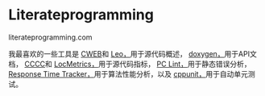 # Literateprogramming









literateprogramming.com

我最喜欢的一些工具是 [CWEB](http://www-cs-faculty.stanford.edu/~uno/cweb.html)和 [Leo，](http://www.leoeditor.com/)用于源代码概述， [doxygen，](http://www.stack.nl/~dimitri/doxygen/)用于API文档， [CCCC](http://sourceforge.net/projects/cccc)和 [LocMetrics，](http://www.locmetrics.com/)用于源代码指标， [PC Lint，](http://www.gimpel.com/)用于静态错误分析， [Response Time Tracker，](http://www.responsetimetracker.com/)用于算法性能分析，以及 [cppunit，](http://sourceforge.net/projects/cppunit)用于自动单元测试。

